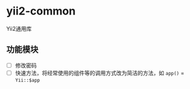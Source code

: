 # yii2-common
Yii2通用库

## 功能模块

- [ ] 修改密码
- [ ] 快速方法，将经常使用的组件等的调用方式改为简洁的方法，如 `app()` = `Yii::$app`
